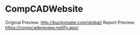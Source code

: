 # CompCADWebsite

Original Preview: http://buckymaler.com/global/
Report Preview: https://compcadpreview.netlify.app/
